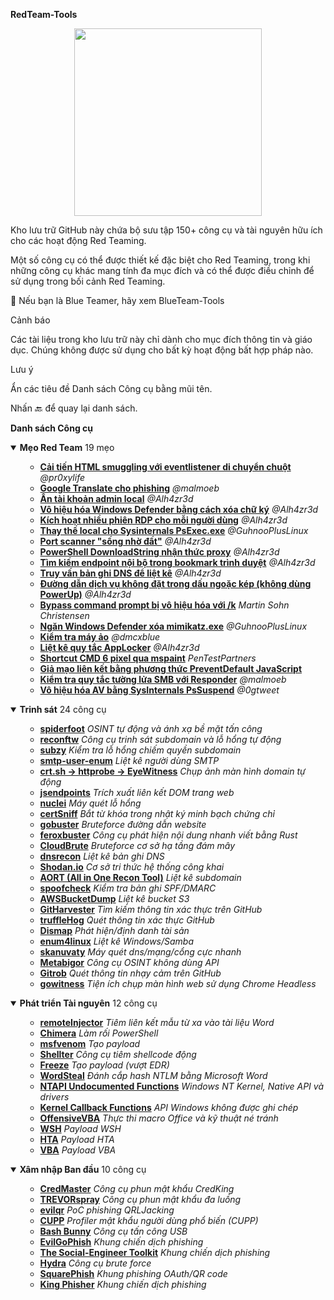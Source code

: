 <!-- Start of Part 1/23 -->
**RedTeam-Tools**
<p align="center"> <img src="https://user-images.githubusercontent.com/100603074/210680426-20a92131-56f9-43ad-be82-f449e3215dda.png" height="300"> </p>
Kho lưu trữ GitHub này chứa bộ sưu tập 150+ công cụ và tài nguyên hữu ích cho các hoạt động Red Teaming.

Một số công cụ có thể được thiết kế đặc biệt cho Red Teaming, trong khi những công cụ khác mang tính đa mục đích và có thể được điều chỉnh để sử dụng trong bối cảnh Red Teaming.

🔗 Nếu bạn là Blue Teamer, hãy xem BlueTeam-Tools

Cảnh báo

Các tài liệu trong kho lưu trữ này chỉ dành cho mục đích thông tin và giáo dục. Chúng không được sử dụng cho bất kỳ hoạt động bất hợp pháp nào.

Lưu ý

Ẩn các tiêu đề Danh sách Công cụ bằng mũi tên.

Nhấn 🔙 để quay lại danh sách.

**Danh sách Công cụ**
<details open> <summary><b>Mẹo Red Team</b> 19 mẹo</summary> <ul> <ul> <li><b><a href="#improved-html-smuggling-with-mouse-move-eventlistener">Cải tiến HTML smuggling với eventlistener di chuyển chuột</a></b><i> @pr0xylife</i></li> <li><b><a href="#google-translate-for-phishing">Google Translate cho phishing</a></b><i> @malmoeb</i></li> <li><b><a href="#hiding-the-local-admin-account">Ẩn tài khoản admin local</a></b><i> @Alh4zr3d</i></li> <li><b><a href="#cripple-windows-defender-by-deleting-signatures">Vô hiệu hóa Windows Defender bằng cách xóa chữ ký</a></b><i> @Alh4zr3d</i></li> <li><b><a href="#enable-multiple-rdp-sessions-per-user">Kích hoạt nhiều phiên RDP cho mỗi người dùng</a></b><i> @Alh4zr3d</i></li> <li><b><a href="#sysinternals-psexecexe-local-alternative">Thay thế local cho Sysinternals PsExec.exe</a></b><i> @GuhnooPlusLinux</i></li> <li><b><a href="#live-off-the-land-port-scanner">Port scanner "sống nhờ đất"</a></b><i> @Alh4zr3d</i></li> <li><b><a href="#proxy-aware-powershell-downloadstring">PowerShell DownloadString nhận thức proxy</a></b><i> @Alh4zr3d</i></li> <li><b><a href="#looking-for-internal-endpoints-in-browser-bookmarks">Tìm kiếm endpoint nội bộ trong bookmark trình duyệt</a></b><i> @Alh4zr3d</i></li> <li><b><a href="#query-dns-records-for-enumeration">Truy vấn bản ghi DNS để liệt kê</a></b><i> @Alh4zr3d</i></li> <li><b><a href="#unquoted-service-paths-without-powerup">Đường dẫn dịch vụ không đặt trong dấu ngoặc kép (không dùng PowerUp)</a></b><i> @Alh4zr3d</i></li> <li><b><a href="#bypass-a-disabled-command-prompt-with-k">Bypass command prompt bị vô hiệu hóa với /k</a></b><i> Martin Sohn Christensen</i></li> <li><b><a href="#stop-windows-defender-deleting-mimikatzexe">Ngăn Windows Defender xóa mimikatz.exe</a></b><i> @GuhnooPlusLinux</i></li> <li><b><a href="#check-if-you-are-in-a-virtual-machine">Kiểm tra máy ảo</a></b><i> @dmcxblue</i></li> <li><b><a href="#enumerate-applocker-rules">Liệt kê quy tắc AppLocker</a></b><i> @Alh4zr3d</i></li> <li><b><a href="#cmd-shortcut-with-6-pixels-via-mspaint">Shortcut CMD 6 pixel qua mspaint</a></b><i> PenTestPartners</i></li> <li><b><a href="#link-spoofing-with-preventdefault-javascript-method">Giả mạo liên kết bằng phương thức PreventDefault JavaScript</a></b><i> </i></li> <li><b><a href="#check-smb-firewall-rules-with-responder">Kiểm tra quy tắc tường lửa SMB với Responder</a></b><i> @malmoeb</i></li> <li><b><a href="#disable-av-with-sysinternals-pssuspend">Vô hiệu hóa AV bằng SysInternals PsSuspend</a></b><i> @0gtweet</i></li> </ul> </ul> </details><details open> <summary><b>Trinh sát</b> 24 công cụ</summary> <ul> <ul> <li><b><a href="#spiderfoot">spiderfoot</a></b><i> OSINT tự động và ánh xạ bề mặt tấn công</i></li> <li><b><a href="#reconftw">reconftw</a></b><i> Công cụ trinh sát subdomain và lỗ hổng tự động</i></li> <li><b><a href="#subzy">subzy</a></b><i> Kiểm tra lỗ hổng chiếm quyền subdomain</i></li> <li><b><a href="#smtp-user-enum">smtp-user-enum</a></b><i> Liệt kê người dùng SMTP</i></li> <li><b><a href="#crtsh---httprobe---eyewitness">crt.sh -> httprobe -> EyeWitness</a></b><i> Chụp ảnh màn hình domain tự động</i></li> <li><b><a href="#jsendpoints">jsendpoints</a></b><i> Trích xuất liên kết DOM trang web</i></li> <li><b><a href="#nuclei">nuclei</a></b><i> Máy quét lỗ hổng</i></li> <li><b><a href="#certsniff">certSniff</a></b><i> Bắt từ khóa trong nhật ký minh bạch chứng chỉ</i></li> <li><b><a href="#gobuster">gobuster</a></b><i> Bruteforce đường dẫn website</i></li> <li><b><a href="#feroxbuster">feroxbuster</a></b><i> Công cụ phát hiện nội dung nhanh viết bằng Rust</i></li> <li><b><a href="#cloudbrute">CloudBrute</a></b><i> Bruteforce cơ sở hạ tầng đám mây</i></li> <li><b><a href="#dnsrecon">dnsrecon</a></b><i> Liệt kê bản ghi DNS</i></li> <li><b><a href="#shodanio">Shodan.io</a></b><i> Cơ sở tri thức hệ thống công khai</i></li> <li><b><a href="#aort">AORT (All in One Recon Tool)</a></b><i> Liệt kê subdomain</i></li> <li><b><a href="#spoofcheck">spoofcheck</a></b><i> Kiểm tra bản ghi SPF/DMARC</i></li> <li><b><a href="#awsbucketdump">AWSBucketDump</a></b><i> Liệt kê bucket S3</i></li> <li><b><a href="#githarvester">GitHarvester</a></b><i> Tìm kiếm thông tin xác thực trên GitHub</i></li> <li><b><a href="#trufflehog">truffleHog</a></b><i> Quét thông tin xác thực GitHub</i></li> <li><b><a href="#dismap">Dismap</a></b><i> Phát hiện/định danh tài sản</i></li> <li><b><a href="#enum4linux">enum4linux</a></b><i> Liệt kê Windows/Samba</i></li> <li><b><a href="#skanuvaty">skanuvaty</a></b><i> Máy quét dns/mạng/cổng cực nhanh</i></li> <li><b><a href="#metabigor">Metabigor</a></b><i> Công cụ OSINT không dùng API</i></li> <li><b><a href="#gitrob">Gitrob</a></b><i> Quét thông tin nhạy cảm trên GitHub</i></li> <li><b><a href="#gowitness">gowitness</a></b><i> Tiện ích chụp màn hình web sử dụng Chrome Headless</i></li> </ul> </ul> </details><!-- End of Part 1/23 -->
<!-- Start of Part 2/23 --><details open> <summary><b>Phát triển Tài nguyên</b> 12 công cụ</summary> <ul> <ul> <li><b><a href="#remoteinjector">remoteInjector</a></b><i> Tiêm liên kết mẫu từ xa vào tài liệu Word</i></li> <li><b><a href="#chimera">Chimera</a></b><i> Làm rối PowerShell</i></li> <li><b><a href="#msfvenom">msfvenom</a></b><i> Tạo payload</i></li> <li><b><a href="#shellter">Shellter</a></b><i> Công cụ tiêm shellcode động</i></li> <li><b><a href="#freeze">Freeze</a></b><i> Tạo payload (vượt EDR)</i></li> <li><b><a href="#wordsteal">WordSteal</a></b><i> Đánh cắp hash NTLM bằng Microsoft Word</i></li> <li><b><a href="#ntapi-undocumented-functions">NTAPI Undocumented Functions</a></b><i> Windows NT Kernel, Native API và drivers</i></li> <li><b><a href="#kernel-callback-functions">Kernel Callback Functions</a></b><i> API Windows không được ghi chép</i></li> <li><b><a href="#offensivevba">OffensiveVBA</a></b><i> Thực thi macro Office và kỹ thuật né tránh</i></li> <li><b><a href="#wsh">WSH</a></b><i> Payload WSH</i></li> <li><b><a href="#hta">HTA</a></b><i> Payload HTA</i></li> <li><b><a href="#vba">VBA</a></b><i> Payload VBA</i></li> </ul> </ul> </details><details open> <summary><b>Xâm nhập Ban đầu</b> 10 công cụ</summary> <ul> <ul> <li><b><a href="#credmaster">CredMaster</a></b><i> Công cụ phun mật khẩu CredKing</i></li> <li><b><a href="#trevorspray">TREVORspray</a></b><i> Công cụ phun mật khẩu đa luồng</i></li> <li><b><a href="#evilqr">evilqr</a></b><i> PoC phishing QRLJacking</i></li> <li><b><a href="#cupp">CUPP</a></b><i> Profiler mật khẩu người dùng phổ biến (CUPP)</i></li> <li><b><a href="#bash-bunny">Bash Bunny</a></b><i> Công cụ tấn công USB</i></li> <li><b><a href="#evilgophish">EvilGoPhish</a></b><i> Khung chiến dịch phishing</i></li> <li><b><a href="#social-engineer-toolkit-set">The Social-Engineer Toolkit</a></b><i> Khung chiến dịch phishing</i></li> <li><b><a href="#hydra">Hydra</a></b><i> Công cụ brute force</i></li> <li><b><a href="#squarephish">SquarePhish</a></b><i> Khung phishing OAuth/QR code</i></li> <li><b><a href="#king-phisher">King Phisher</a></b><i> Khung chiến dịch phishing</i></li> </ul> </ul> </details><!-- End of Part 2/23 -->
